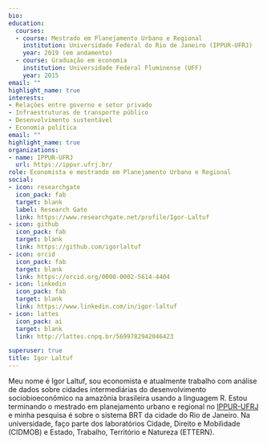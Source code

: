 ```yaml
---
bio: 
education:
  courses:
  - course: Mestrado em Planejamento Urbano e Regional
    institution: Universidade Federal do Rio de Janeiro (IPPUR-UFRJ)
    year: 2019 (em andamento)
  - course: Graduação em economia
    institution: Universidade Federal Fluminense (UFF)
    year: 2015
email: ""
highlight_name: true
interests:
- Relações entre governo e setor privado
- Infraestruturas de transporte público
- Desenvolvimento sustentável
- Economia política 
email: "" 
highlight_name: true
organizations:
- name: IPPUR-UFRJ
  url: https://ippur.ufrj.br/
role: Economista e mestrando em Planejamento Urbano e Regional
social:
- icon: researchgate
  icon_pack: fab
  target: blank
  label: Research Gate
  link: https://www.researchgate.net/profile/Igor-Laltuf
- icon: github
  icon_pack: fab
  target: blank
  link: https://github.com/igorlaltuf
- icon: orcid
  icon_pack: fab
  target: blank
  link: https://orcid.org/0000-0002-5614-4404
- icon: linkedin
  icon_pack: fab
  target: blank
  link: https://www.linkedin.com/in/igor-laltuf
- icon: lattes
  icon_pack: ai
  target: blank
  link: http://lattes.cnpq.br/5699782942046423

superuser: true
title: Igor Laltuf
---
```

Meu nome é Igor Laltuf, sou economista e atualmente trabalho com análise de dados sobre cidades intermediárias do desenvolvimento sociobioeconômico na amazônia brasileira usando a linguagem R. Estou terminando o mestrado em planejamento urbano e regional no [IPPUR-UFRJ](https://ippur.ufrj.br/) e minha pesquisa é sobre o sistema BRT da cidade do Rio de Janeiro. Na universidade, faço parte dos laboratórios Cidade, Direito e Mobilidade (CIDMOB) e Estado, Trabalho, Território e Natureza (ETTERN).
